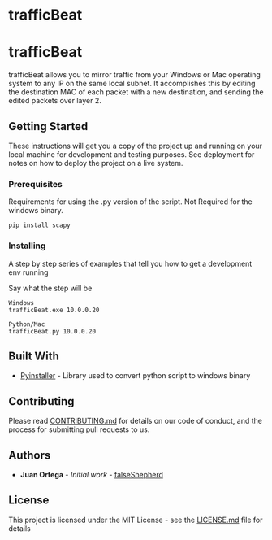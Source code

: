 # trafficBeat
# 

# trafficBeat

trafficBeat allows you to mirror traffic from your Windows or Mac operating system to any IP on the same local subnet. It accomplishes this by editing the destination MAC of each packet with a new destination, and sending the edited packets over layer 2. 

## Getting Started

These instructions will get you a copy of the project up and running on your local machine for development and testing purposes. See deployment for notes on how to deploy the project on a live system.

### Prerequisites

Requirements for using the .py version of the script. Not Required for the windows binary.

```
pip install scapy
```

### Installing

A step by step series of examples that tell you how to get a development env running

Say what the step will be

```
Windows
trafficBeat.exe 10.0.0.20
```

```
Python/Mac
trafficBeat.py 10.0.0.20
```

## Built With

* [Pyinstaller](https://www.pyinstaller.org) - Library used to convert python script to windows binary 


## Contributing

Please read [CONTRIBUTING.md](https://gist.github.com/PurpleBooth/b24679402957c63ec426) for details on our code of conduct, and the process for submitting pull requests to us.

## Authors

* **Juan Ortega** - *Initial work* - [falseShepherd](https://github.com/ucatech)

## License

This project is licensed under the MIT License - see the [LICENSE.md](LICENSE.md) file for details



